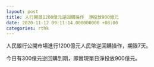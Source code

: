 ```yaml
---
layout: post
title: 人行開展1200億元逆回購操作　淨投放900億元
date: 2020-11-12 09:11:14.000000000 +08:00
categories: rthk
---
```


人民銀行公開市場進行1200億元人民幣逆回購操作，期限7天。

今日有300億元逆回購到期，即實現單日淨投放900億元。
